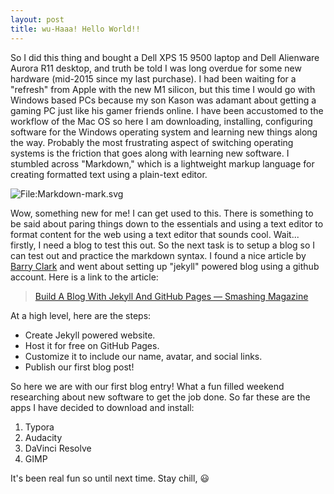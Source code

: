 ```yaml
---
layout: post
title: wu-Haaa! Hello World!!
---
```

So I did this thing and bought a Dell XPS 15 9500 laptop and Dell Alienware Aurora R11 desktop, and truth be told I was long overdue for some new hardware (mid-2015 since my last purchase). I had been waiting for a "refresh" from Apple with the new M1 silicon, but this time I would  go with Windows based PCs because my son Kason was adamant about getting a gaming PC just like his gamer friends online. I have been accustomed to the workflow of the Mac OS so here I am downloading, installing, configuring software for the Windows operating system and learning new things along the way. Probably the most frustrating aspect of switching operating systems is the friction that goes along with learning new software. I stumbled across "Markdown," which is a lightweight markup language for creating formatted text using a plain-text editor.

![File:Markdown-mark.svg](https://upload.wikimedia.org/wikipedia/commons/thumb/4/48/Markdown-mark.svg/208px-Markdown-mark.svg.png)

Wow, something new for me! I can get used to this. There is something to be said about paring things down to the essentials and using a text editor to format content for the web using a text editor that sounds cool. Wait... firstly, I need a blog to test this out. So the next task is to setup a blog so I can test out and practice the markdown syntax. I found a nice article by [Barry Clark](https://www.barryclark.co/) and went about setting up "jekyll" powered blog using a github account. Here is a link to the article: 

>  [Build A Blog With Jekyll And GitHub Pages — Smashing Magazine](https://www.smashingmagazine.com/2014/08/build-blog-jekyll-github-pages/)

At a high level, here are the steps:

* Create Jekyll powered website.
* Host it for free on GitHub Pages.
* Customize it to include our name, avatar, and social links.
* Publish our first blog post!

So here we are with our first blog entry! What a fun filled weekend researching about new software to get the job done. So far these are the apps I have decided to download and install:

1. Typora
2. Audacity
3. DaVinci Resolve
4. GIMP

It's been real fun so until next time. Stay chill, :smiley:
